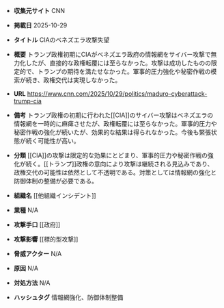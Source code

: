 - **収集元サイト**
CNN

- **掲載日**
2025-10-29

- **タイトル**
CIAのベネズエラ攻撃失望

- **概要**
トランプ政権初期にCIAがベネズエラ政府の情報網をサイバー攻撃で無力化したが、直接的な政権転覆には至らなかった。攻撃は成功したものの限定的で、トランプの期待を満たせなかった。軍事的圧力強化や秘密作戦の模索が続き、政権交代は実現しなかった。

- **URL**
https://www.cnn.com/2025/10/29/politics/maduro-cyberattack-trump-cia

- **備考**
トランプ政権の初期に行われた[[CIA]]のサイバー攻撃はベネズエラの情報網を一時的に麻痺させたが、政権転覆には至らなかった。軍事的圧力や秘密作戦の強化が続いたが、効果的な結果は得られなかった。今後も緊張状態が続く可能性が高い。

- **分類**
[[CIA]]の攻撃は限定的な効果にとどまり、軍事的圧力や秘密作戦の強化が続く。[[トランプ]]政権の意向により攻撃は継続される見込みであり、政権交代の可能性は依然として不透明である。対策としては情報網の強化と防御体制の整備が必要である。

- **組織名**
[[他組織インシデント]]

- **業種**
N/A

- **攻撃手口**
[[政府]]

- **攻撃影響**
[[標的型攻撃]]

- **脅威アクター**
N/A

- **原因**
N/A

- **対処方法**
N/A

- **ハッシュタグ**
情報網強化、防御体制整備
